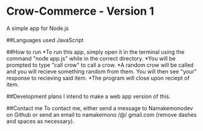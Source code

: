 # Crow-Commerce - Version 1
A simple app for Node.js

##Languages used
JavaScript

##How to run
*To run this app, simply open it in the terminal using the command "node app.js" while in the correct directory.
*You will be prompted to type "call crow" to call a crow.
*A random crow will be called and you will recieve something random from them. You will then see "your" response to recieving said item.
*The program will close upon reciept of item.

##Development plans
I intend to make a web app version of this. 

##Contact me
To contact me, either send a message to Namakemonodev on Github or send an email to namakemono /@/ gmail.com (remove dashes and spaces as necessary).

